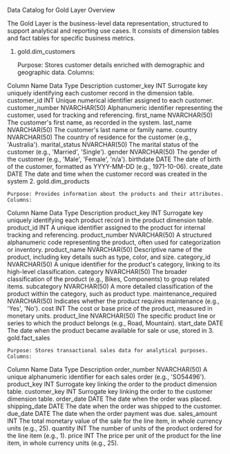 Data Catalog for Gold Layer
Overview

The Gold Layer is the business-level data representation, structured to support analytical and reporting use cases. It consists of dimension tables and fact tables for specific business metrics.
1. gold.dim_customers

    Purpose: Stores customer details enriched with demographic and geographic data.
    Columns:

Column Name 	Data Type 	Description
customer_key 	INT 	Surrogate key uniquely identifying each customer record in the dimension table.
customer_id 	INT 	Unique numerical identifier assigned to each customer.
customer_number 	NVARCHAR(50) 	Alphanumeric identifier representing the customer, used for tracking and referencing.
first_name 	NVARCHAR(50) 	The customer's first name, as recorded in the system.
last_name 	NVARCHAR(50) 	The customer's last name or family name.
country 	NVARCHAR(50) 	The country of residence for the customer (e.g., 'Australia').
marital_status 	NVARCHAR(50) 	The marital status of the customer (e.g., 'Married', 'Single').
gender 	NVARCHAR(50) 	The gender of the customer (e.g., 'Male', 'Female', 'n/a').
birthdate 	DATE 	The date of birth of the customer, formatted as YYYY-MM-DD (e.g., 1971-10-06).
create_date 	DATE 	The date and time when the customer record was created in the system
2. gold.dim_products

    Purpose: Provides information about the products and their attributes.
    Columns:

Column Name 	Data Type 	Description
product_key 	INT 	Surrogate key uniquely identifying each product record in the product dimension table.
product_id 	INT 	A unique identifier assigned to the product for internal tracking and referencing.
product_number 	NVARCHAR(50) 	A structured alphanumeric code representing the product, often used for categorization or inventory.
product_name 	NVARCHAR(50) 	Descriptive name of the product, including key details such as type, color, and size.
category_id 	NVARCHAR(50) 	A unique identifier for the product's category, linking to its high-level classification.
category 	NVARCHAR(50) 	The broader classification of the product (e.g., Bikes, Components) to group related items.
subcategory 	NVARCHAR(50) 	A more detailed classification of the product within the category, such as product type.
maintenance_required 	NVARCHAR(50) 	Indicates whether the product requires maintenance (e.g., 'Yes', 'No').
cost 	INT 	The cost or base price of the product, measured in monetary units.
product_line 	NVARCHAR(50) 	The specific product line or series to which the product belongs (e.g., Road, Mountain).
start_date 	DATE 	The date when the product became available for sale or use, stored in
3. gold.fact_sales

    Purpose: Stores transactional sales data for analytical purposes.
    Columns:

Column Name 	Data Type 	Description
order_number 	NVARCHAR(50) 	A unique alphanumeric identifier for each sales order (e.g., 'SO54496').
product_key 	INT 	Surrogate key linking the order to the product dimension table.
customer_key 	INT 	Surrogate key linking the order to the customer dimension table.
order_date 	DATE 	The date when the order was placed.
shipping_date 	DATE 	The date when the order was shipped to the customer.
due_date 	DATE 	The date when the order payment was due.
sales_amount 	INT 	The total monetary value of the sale for the line item, in whole currency units (e.g., 25).
quantity 	INT 	The number of units of the product ordered for the line item (e.g., 1).
price 	INT 	The price per unit of the product for the line item, in whole currency units (e.g., 25).
